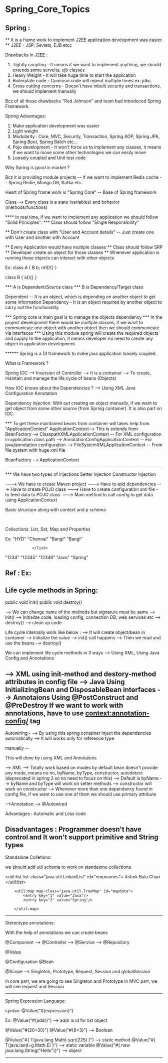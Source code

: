 # Spring_Core_Topics

Spring :
--------
** It is a frame work to implement J2EE application development was easier.
** J2EE - JSP, Sevlets, EJB etcc

Drawbacks in J2EE :

1. Tightly coupling - It means if we want to implement anything, we should extends some servelts, ejb classes
2. Heavy Weight - It will take huge time to start the application
3. Boilerplate code - Common code will repeat multiple times ex: jdbc
4. Cross cutting concerns - Doesn't have inbuilt security and transactions, we should implement manually

Bcz of all these drawbacks "Rod Johnson" and team had introduced Spring Framework.

Spring Advantages:

1. Make application development was easier
2. Light weight
3. Modularity : Core, MVC, Security, Transaction, Spring AOP, Spring JPA, Spring Boot, Spring Batch etc...
4. Pojo development - It won't force us to implement any classes, it means if we want to move some other technologies we can easily move
5. Loosely coupled and Unit test code

Why Spring is good in market ?

Bcz it is providing module projects -- if we want to implement Redis cache -- Spring Redie, Mongo DB, Kafka etc..

Heart of Spring frame work is "Spring Core" -- Base of Spring framework 

Class --> Every class is a state (variables) and behavior (methods/functions)

**** In real time, if we want to implement any application we should follow "Solid Principles".
*** Class should follow "Single Responsibility"

** Don't create class with "User and Account details"  -- Just create one with User and another with Account

** Every Application would have multiple classes
** Class should follow SRP
** Developer create an object for those classes
** Whenever application is running these objects can interact with other objects


Ex: class A {
	B b;
	m1(){}
}

class B {
	a(){}
}

*** A is Dependent/Source class
*** B is Dependency/Target class

Dependent -- It is an object, which is depending on another object to get some information
Dependency - It is an object required by another object to carry out the functionality

*** Spring core is main goal is to manage the objects dependency
*** In the project development there would be multiple classes, if we want to communicate one object with another object then we should communicate via interfaces
*** Using this module spring will create the required objects and supply to the application, it means developer no need to create any object in application development

****** Spring is a DI framework to make java application loosely coupled.

What is Framework ?

Spring IOC --> Inversion of Controller --> It is a container
--> To create, maintain and manage the life cycle of beans (Objects)

How IOC knows about the Dependencies ?
--> Using XML   Java Configuration       Annotation



Dependency Injection: With out creating an object manually, if we want to get object from some other source (from Spring container). It is also part on IOC.


*** To get these maintained beans from container will takes help from "ApplicationContext"
ApplicationContext--> This is extends from BeanFactory
	--> ClasspathXMLApplicationContext  -- For XML configuration in application class path
	--> AnnotationConfigApplicationContext -- For java/annotation configuration
	--> FileSystemXMLApplicationContext -- From file system with huge xml file

BeanFactory --> ApplicationContext

------------------------------------------------------

*** We have two types of injections
	Setter Injection
	Constructor Injection


---> We have to create Maven project
---> Have to add dependencies
---> Have to create POJO class 
---> Have to create configuration xml file - to feed data to POJO class
---> Main method to call config to get data using ApplicationContext

Basic structure along with context and p schema

<beans xmlns="http://www.springframework.org/schema/beans"
	xmlns:xsi="http://www.w3.org/2001/XMLSchema-instance" xmlns:context="http://www.springframework.org/schema/context"
	xmlns:p="http://www.springframework.org/schema/p"
	xsi:schemaLocation="http://www.springframework.org/schema/beans
    http://www.springframework.org/schema/beans/spring-beans.xsd
    http://www.springframework.org/schema/context
    http://www.springframework.org/schema/context/spring-context.xsd">    
 </beans>


Collections: List, Set, Map and Properties

Ex: <list>
    				<value>"HYD"</value>
    				<value>"Chennai"</value>
    				<value>"Bangl"</value>
				<value>"Bangl"</value>

    			</list>
<set>
    				<value>"1234"</value>
    				<value>"12345"</value>
    				<value>"12346"</value>
    			</set>
<map>
    				<entry key="1" value="Java"></entry>
    				<entry key="2" value="Spring"></entry>
    			</map>
<props>
    				<prop key="Learning">"Java"</prop>
    				<prop key="Have_to_Learn">"Spring"</prop>
    			</props>

Ref :
Ex: <property name="b">
    			<ref bean="bref"/>
    		</property>
--------------------------------------------------------------------------
Life cycle methods in Spring:
----------------------------
public void init()
public void destroy()

--> We can change name of the methods but signature must be same
--> init() --> Initialize code, loading config, connection DB, web services etc
--> destroy() --> clean up code

Life cycle internally work like below :
--> It will create object/bean in container
--> Initialize the value 
--> init() call happens
--> Then we read and use the beans
--> destroy()

We can implement life cycle methods in 3 ways 
--> Using XML, Using Java Config and Annotations

--> XML 
	using init-method and destory-method attributes in config file
--> Java
	Using InitializingBean and DisposableBean interfaces
--> Annotaions
	Using @PostConstruct and @PreDestroy
	If we want to work with annotations, have to use <context:annotation-config/> tag
----------------------------------------------------------------
Autowiring:-
--> By using this spring container inject the dependencies automatically
--> It will works only for reference type

manually -- <ref bean="beanName">

This will done by using XML and Annotaions

--> XML --> Totally work based on modes by default bean doesn't provide any mode, means no
           no, byName, byType, constructor, autodetect (deprecated in spring 3 so no need to focus on this)
	--> Default is byName
	--> byName and byType will work on setter methods
	--> constructor will work on constructor
	--> Whenever more than one dependency found in config file, if we want to use one of them we should use primary 	    attribute

-->Annotation --> @Autowired

Advantages : Automatic and Less code

Disadvantages : Programmer doesn't have control  and It won't support primitive and String types
-----------------------------------------------------------------

Standalone Colletions:

we should add util schema to work on standalone collections

<beans xmlns="http://www.springframework.org/schema/beans"
	xmlns:xsi="http://www.w3.org/2001/XMLSchema-instance" xmlns:context="http://www.springframework.org/schema/context"
	xmlns:p="http://www.springframework.org/schema/p"
	xmlns:util="http://www.springframework.org/schema/util"
	xsi:schemaLocation="http://www.springframework.org/schema/beans
    http://www.springframework.org/schema/beans/spring-beans.xsd
    http://www.springframework.org/schema/context
    http://www.springframework.org/schema/context/spring-context.xsd
    http://www.springframework.org/schema/util
    http://www.springframework.org/schema/util/spring-util.xsd"> 


<util:list list-class="java.util.LinkedList" id="empnames">
    		<value>Ashok</value>
    		<value>Balu</value>
    		<value>Chari</value>
    	</util:list>

<!-- stand alone Map -->
    	<util:map map-class="java.util.TreeMap" id="mapdata">
    		<entry key="1" value="Java"/>
    		<entry key="2" value="Spring"/>
    		
    	</util:map>

----------------------------------------------------

Stereotype annotations:

With the help of annotations we can create beans

@Component
	--> @Controller
	--> @Service
	--> @Repository

@Value

@Configuration
@Bean

@Scope  --> Singleton, Prototype, Request, Session and globalSession

in core part, we are going to see Singleton and Prototype
In MVC part, we will see request and Session

-------------------------------------------------------------

Spring Expression Language:

syntax: @Value("#{expression}")

Ex: @Value("#{addr}")  --> addr is id for list object

@Value("#{20+30}")
@Value("#{8>3}") --> Boolean

@Value("#{ T(java.lang.Math).sqrt(225) }") --> static method
@Value("#{ T(java.land=g.Math.E) }") --> static variable
@Value("#{ new java.lang.String("Hello")}") --> object

---------------------------------------------------------------
